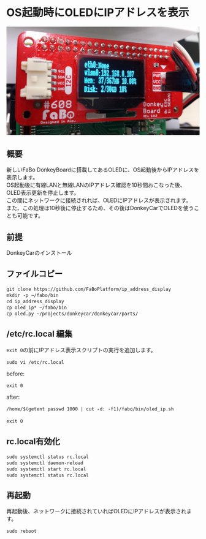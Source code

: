 # OS起動時にOLEDにIPアドレスを表示

![](donkeyboard.jpg)

## 概要
新しいFaBo DonkeyBoardに搭載してあるOLEDに、OS起動後からIPアドレスを表示します。<br>
OS起動後に有線LANと無線LANのIPアドレス確認を10秒間おこなった後、OLED表示更新を停止します。<br>
この間にネットワークに接続されれば、OLEDにIPアドレスが表示されます。<br>
また、この処理は10秒後に停止するため、その後はDonkeyCarでOLEDを使うことも可能です。

## 前提
DonkeyCarのインストール

## ファイルコピー
```
git clone https://github.com/FaBoPlatform/ip_address_display
mkdir -p ~/fabo/bin
cd ip_address_display
cp oled_ip* ~/fabo/bin
cp oled.py ~/projects/donkeycar/donkeycar/parts/
```

## /etc/rc.local 編集
`exit 0`の前にIPアドレス表示スクリプトの実行を追加します。
```
sudo vi /etc/rc.local

```
before:
```
exit 0
```
after:
```
/home/$(getent passwd 1000 | cut -d: -f1)/fabo/bin/oled_ip.sh

exit 0
```

## rc.local有効化
```
sudo systemctl status rc.local
sudo systemctl daemon-reload
sudo systemctl start rc.local
sudo systemctl status rc.local
```

## 再起動
再起動後、ネットワークに接続されていればOLEDにIPアドレスが表示されます。
```
sudo reboot
```

